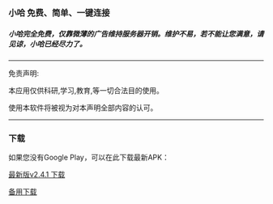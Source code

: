 ### 小哈 免费、简单、一键连接

##### 小哈完全免费，仅靠微薄的广告维持服务器开销。维护不易，若不能让您满意，请见谅，小哈已经尽力了。

-------------------------------------  

免责声明:

本应用仅供科研,学习,教育,等一切合法目的使用。

使用本软件将被视为对本声明全部内容的认可。

---------------------------------------
### 下载
<!-- 
Googole Play下载(推荐)

<a href="https://play.google.com/store/apps/details?id=me.xhss.xiaoha" rel="nofollow"><img src="https://camo.githubusercontent.com/bdaf711a93d64d0bb5e5abfc346a8b84ea47f164/68747470733a2f2f706c61792e676f6f676c652e636f6d2f696e746c2f656e5f75732f6261646765732f696d616765732f67656e657269632f656e2d706c61792d62616467652e706e67" height="60" data-canonical-src="https://play.google.com/intl/en_us/badges/images/generic/en-play-badge.png" style="max-width:100%;"></a>
-->
如果您没有Google Play，可以在此下载最新APK：

[最新版v2.4.1 下载](https://github.com/xhssme/xiaoha/releases/download/v2.4.1/xiaoha-v2.4.1.apk "下载地址")

[备用下载](https://gitlab.com/tomxiaoha/xiaoha/-/raw/master/xiaoha-v2.4.1.apk "下载地址")

  


